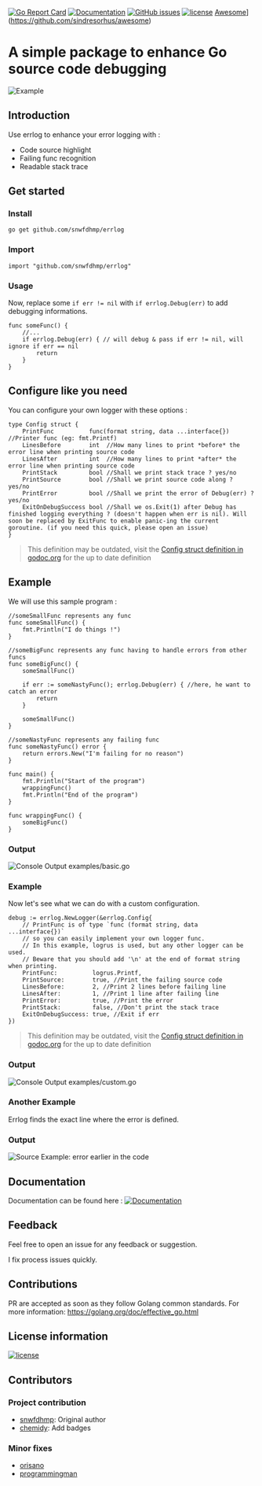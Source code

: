 [![Go Report Card](https://goreportcard.com/badge/github.com/snwfdhmp/errlog)](https://goreportcard.com/report/github.com/snwfdhmp/errlog) [![Documentation](https://godoc.org/github.com/snwfdhmp/errlog?status.svg)](http://godoc.org/github.com/snwfdhmp/errlog) [![GitHub issues](https://img.shields.io/github/issues/snwfdhmp/errlog.svg)](https://github.com/snwfdhmp/errlog/issues) [![license](https://img.shields.io/github/license/snwfdhmp/errlog.svg?maxAge=6000)](https://github.com/snwfdhmp/errlog/LICENSE) [Awesome](https://cdn.rawgit.com/sindresorhus/awesome/d7305f38d29fed78fa85652e3a63e154dd8e8829/media/badge.svg)](https://github.com/sindresorhus/awesome) 

# A simple package to enhance Go source code debugging

![Example](https://i.imgur.com/Ulf1RGw.png)

## Introduction

Use errlog to enhance your error logging with :

- Code source highlight
- Failing func recognition
- Readable stack trace

## Get started

### Install

```shell
go get github.com/snwfdhmp/errlog
```

### Import

```golang
import "github.com/snwfdhmp/errlog"
```

### Usage

Now, replace some `if err != nil` with `if errlog.Debug(err)` to add debugging informations.

```golang
func someFunc() {
    //...
    if errlog.Debug(err) { // will debug & pass if err != nil, will ignore if err == nil
        return
    }
}
```

## Configure like you need

You can configure your own logger with these options :

```golang
type Config struct {
    PrintFunc          func(format string, data ...interface{}) //Printer func (eg: fmt.Printf)
    LinesBefore        int  //How many lines to print *before* the error line when printing source code
    LinesAfter         int  //How many lines to print *after* the error line when printing source code
    PrintStack         bool //Shall we print stack trace ? yes/no
    PrintSource        bool //Shall we print source code along ? yes/no
    PrintError         bool //Shall we print the error of Debug(err) ? yes/no
    ExitOnDebugSuccess bool //Shall we os.Exit(1) after Debug has finished logging everything ? (doesn't happen when err is nil). Will soon be replaced by ExitFunc to enable panic-ing the current goroutine. (if you need this quick, please open an issue)
}
```

> This definition may be outdated, visit the [Config struct definition in godoc.org](https://godoc.org/github.com/snwfdhmp/errlog#Config) for the up to date definition


## Example

We will use this sample program :

```golang
//someSmallFunc represents any func
func someSmallFunc() {
    fmt.Println("I do things !")
}

//someBigFunc represents any func having to handle errors from other funcs
func someBigFunc() {
    someSmallFunc()

    if err := someNastyFunc(); errlog.Debug(err) { //here, he want to catch an error
        return
    }

    someSmallFunc()
}

//someNastyFunc represents any failing func
func someNastyFunc() error {
    return errors.New("I'm failing for no reason")
}

func main() {
    fmt.Println("Start of the program")
    wrappingFunc()
    fmt.Println("End of the program")
}

func wrappingFunc() {
    someBigFunc()
}
```

### Output

![Console Output examples/basic.go](https://i.imgur.com/tOkDgwP.png)

### Example

Now let's see what we can do with a custom configuration.

```golang
debug := errlog.NewLogger(&errlog.Config{
    // PrintFunc is of type `func (format string, data ...interface{})`
    // so you can easily implement your own logger func.
    // In this example, logrus is used, but any other logger can be used.
    // Beware that you should add '\n' at the end of format string when printing.
    PrintFunc:          logrus.Printf,
    PrintSource:        true, //Print the failing source code
    LinesBefore:        2, //Print 2 lines before failing line
    LinesAfter:         1, //Print 1 line after failing line
    PrintError:         true, //Print the error
    PrintStack:         false, //Don't print the stack trace
    ExitOnDebugSuccess: true, //Exit if err
})
```

> This definition may be outdated, visit the [Config struct definition in godoc.org](https://godoc.org/github.com/snwfdhmp/errlog#Config) for the up to date definition

### Output

![Console Output examples/custom.go](https://i.imgur.com/vh2iEnS.png)


### Another Example

Errlog finds the exact line where the error is defined.

### Output

![Source Example: error earlier in the code](https://i.imgur.com/wPBrYqs.png)

## Documentation

Documentation can be found here : [![Documentation](https://godoc.org/github.com/snwfdhmp/errlog?status.svg)](http://godoc.org/github.com/snwfdhmp/errlog)

## Feedback

Feel free to open an issue for any feedback or suggestion.

I fix process issues quickly.

## Contributions

PR are accepted as soon as they follow Golang common standards.
For more information: https://golang.org/doc/effective_go.html

## License information

[![license](https://img.shields.io/github/license/snwfdhmp/errlog.svg?maxAge=60000)](https://github.com/snwfdhmp/errlog/LICENSE)

## Contributors

### Project contribution

- [snwfdhmp](https://github.com/snwfdhmp): Original author
- [chemidy](https://github.com/chemidy): Add badges

### Minor fixes

- [orisano](https://github.com/orisano)
- [programmingman](https://github.com/programmingman)
